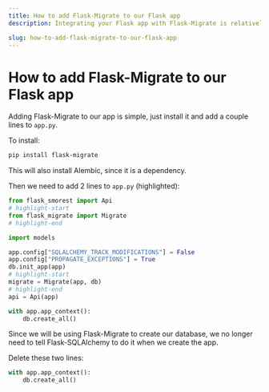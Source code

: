 ```yaml
---
title: How to add Flask-Migrate to our Flask app
description: Integrating your Flask app with Flask-Migrate is relatively straightforward. Learn how to do it in this lecture.

slug: how-to-add-flask-migrate-to-our-flask-app
---
```


# How to add Flask-Migrate to our Flask app

Adding Flask-Migrate to our app is simple, just install it and add a couple lines to `app.py`.

To install:

```bash
pip install flask-migrate
```

This will also install Alembic, since it is a dependency.

Then we need to add 2 lines to `app.py` (highlighted):

```py
from flask_smorest import Api
# highlight-start
from flask_migrate import Migrate
# highlight-end

import models

app.config["SQLALCHEMY_TRACK_MODIFICATIONS"] = False
app.config["PROPAGATE_EXCEPTIONS"] = True
db.init_app(app)
# highlight-start
migrate = Migrate(app, db)
# highlight-end
api = Api(app)

with app.app_context():
    db.create_all()
```

Since we will be using Flask-Migrate to create our database, we no longer need to tell Flask-SQLAlchemy to do it when we create the app.

Delete these two lines:

```py
with app.app_context():
    db.create_all()
```
